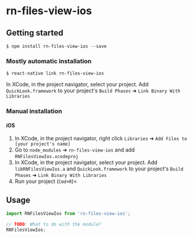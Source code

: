 
# rn-files-view-ios

## Getting started

`$ npm install rn-files-view-ios --save`

### Mostly automatic installation

`$ react-native link rn-files-view-ios`

In XCode, in the project navigator, select your project. Add `QuickLook.framework` to your project's `Build Phases` ➜ `Link Binary With Libraries`

### Manual installation


#### iOS

1. In XCode, in the project navigator, right click `Libraries` ➜ `Add Files to [your project's name]`
2. Go to `node_modules` ➜ `rn-files-view-ios` and add `RNFilesViewIos.xcodeproj`
3. In XCode, in the project navigator, select your project. Add `libRNFilesViewIos.a` and `QuickLook.framework` to your project's `Build Phases` ➜ `Link Binary With Libraries`
4. Run your project (`Cmd+R`)<


## Usage
```javascript
import RNFilesViewIos from 'rn-files-view-ios';

// TODO: What to do with the module?
RNFilesViewIos;
```
  
